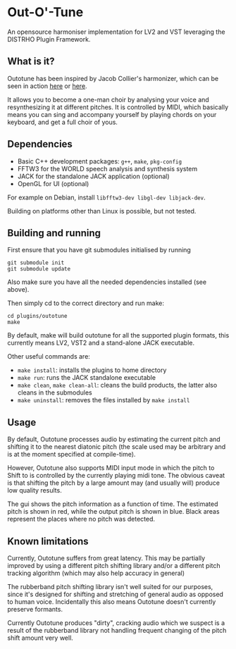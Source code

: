 Out-O'-Tune
===========

An opensource harmoniser implementation for LV2 and VST leveraging the DISTRHO
Plugin Framework.

What is it?
-----------

Outotune has been inspired by Jacob Collier's harmonizer, which can be seen in
action [here][wtf-harmoniser] or [here][hide-and-seek].

[wtf-harmoniser]: https://www.youtube.com/watch?v=DnpVAyPjxDA
[hide-and-seek]: https://www.youtube.com/watch?v=m7_1HUEvieE

It allows you to become a one-man choir by analysing your voice and
resynthesizing it at different pitches. It is controlled by MIDI, which
basically means you can sing and accompany yourself by playing chords on your
keyboard, and get a full choir of yous. 

Dependencies
------------

* Basic C++ development packages: `g++`, `make`, `pkg-config`
* FFTW3 for the WORLD speech analysis and synthesis system
* JACK for the standalone JACK application (optional)
* OpenGL for UI (optional)

For example on Debian, install `libfftw3-dev libgl-dev libjack-dev`.

Building on platforms other than Linux is possible, but not tested.


Building and running
--------------------

First ensure that you have git submodules initialised by running

	git submodule init
	git submodule update

Also make sure you have all the needed dependencies installed (see above).

Then simply cd to the correct directory and run make:

	cd plugins/outotune
	make

By default, make will build outotune for all the supported plugin formats, this
currently means LV2, VST2 and a stand-alone JACK executable.

Other useful commands are:

- `make install`: installs the plugins to home directory
- `make run`: runs the JACK standalone executable
- `make clean`, `make clean-all`: cleans the build products, the latter also cleans in the submodules
- `make uninstall`: removes the files installed by `make install`

Usage
-----

By default, Outotune processes audio by estimating the current pitch and
shifting it to the nearest diatonic pitch (the scale used may be arbitrary and
is at the moment specified at compile-time).

However, Outotune also supports MIDI input mode in which the pitch to Shift to
is controlled by the currently playing midi tone. The obvious caveat is that
shifting the pitch by a large amount may (and usually will) produce low quality
results.

The gui shows the pitch information as a function of time. The estimated pitch
is shown in red, while the output pitch is shown in blue. Black areas represent
the places where no pitch was detected.

Known limitations
-----------------

Currently, Outotune suffers from great latency. This may be partially improved
by using a different pitch shifting library and/or a different pitch tracking
algorithm (which may also help accuracy in general)

The rubberband pitch shifting library isn't well suited for our purposes, since
it's designed for shifting and stretching of general audio as opposed to human
voice. Incidentally this also means Outotune doesn't currently preserve
formants.

Currently Outotune produces "dirty", cracking audio which we suspect is a
result of the rubberband library not handling frequent changing of the pitch
shift amount very well.

